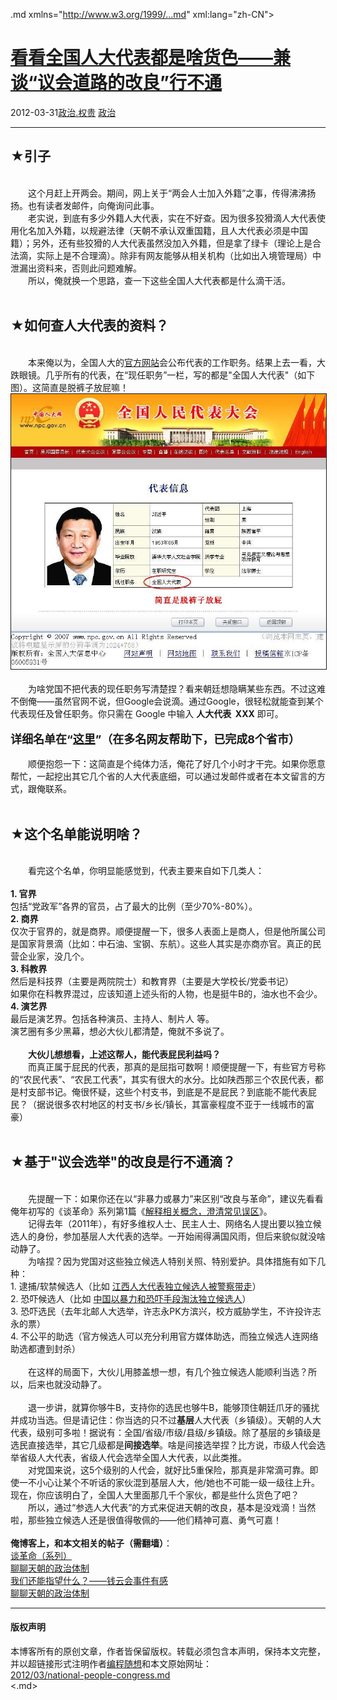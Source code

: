 <!DOCTYPE.md>
.md xmlns="http://www.w3.org/1999/...md" xml:lang="zh-CN">
<head>
<meta http-equiv="Content-Type" content="text.md; charset=utf-8" />
<meta name="generator" content="Python script by program.think@gmail.com" />
<meta name="provider" content="program-think.blogspot.com" />
<link type="text/css" rel="stylesheet" href="../../css/program-think.css" />
<title>看看全国人大代表都是啥货色——兼谈“议会道路的改良”行不通 - 编程随想的博客</title>
</head>
<body>
<div id="main" style="width:100%;">
<h1><a href="../../index.md" title="回到首页">看看全国人大代表都是啥货色——兼谈“议会道路的改良”行不通</a></h1>
<div class="post-info"><span class="date-header">2012-03-31</span><a href="../../tags/E694BFE6B2BB.E69D83E8B4B5.md" class="tag">政治.权贵</a> <a href="../../tags/E694BFE6B2BB.md" class="tag">政治</a> </div>
<hr>
<div class="post">
<h2>★引子</h2><br />&#12288;&#12288;这个月赶上开两会。期间，网上关于“两会人士加入外籍”之事，传得沸沸扬扬。也有读者发邮件，向俺询问此事。<br />&#12288;&#12288;老实说，到底有多少外籍人大代表，实在不好查。因为很多狡猾滴人大代表使用化名加入外籍，以规避法律（天朝不承认双重国籍，且人大代表必须是中国籍）；另外，还有些狡猾的人大代表虽然没加入外籍，但是拿了绿卡（理论上是合法滴，实际上是不合理滴）。除非有网友能够从相关机构（比如出入境管理局）中泄漏出资料来，否则此问题难解。<br />&#12288;&#12288;所以，俺就换一个思路，查一下这些全国人大代表都是什么滴干活。<a name='more'></a><!--program-think--><br /><br /><h2>★如何查人大代表的资料？</h2><br />&#12288;&#12288;本来俺以为，全国人大的<a href="http://www.npc.gov.cn/delegate/dbmd.action?id=a1" target="_blank" rel="nofollow">官方网站</a>会公布代表的工作职务。结果上去一看，大跌眼镜。几乎所有的代表，在“现任职务”一栏，写的都是"全国人大代表"（如下图）。这简直是脱裤子放屁嘛！<br /><img src="../../images/2012/03/ahJRwIloCrZgMve1ewvU01FKdrp2BhVQuYJ7ZVH9m_GptmKIKAwTlhsTeXvH330HbHx5UuGc5L7gQKc8xJVnOGdDnw43nQU2OMiH8uPtWaqBpNXN4A" alt="不见图 请翻墙" border="1"><br /><br />&#12288;&#12288;为啥党国不把代表的现任职务写清楚捏？看来朝廷想隐瞒某些东西。不过这难不倒俺——虽然官网不说，但Google会说滴。通过Google，很轻松就能查到某个代表现任及曾任职务。你只需在 Google 中输入 <b>人大代表  XXX</b> 即可。<br /><br /><font size="4"><b>详细名单在“<a href="https://docs.google.com/spreadsheet/ccc?key=0ArZnRSbuUv3sdHhoZmlyVzJEM3BvdVdkVC1QVXR6eHc" target="_blank" rel="nofollow">这里</a>”（在多名网友帮助下，已完成8个省市）</b></font><br /><br />&#12288;&#12288;顺便抱怨一下：这简直是个纯体力活，俺花了好几个小时才干完。如果你愿意帮忙，一起挖出其它几个省的人大代表底细，可以通过发邮件或者在本文留言的方式，跟俺联系。<br /><br /><h2>★这个名单能说明啥？</h2><br />&#12288;&#12288;看完这个名单，你明显能感觉到，代表主要来自如下几类人：<br /><br /><b>1. 官界</b><br />包括“党政军”各界的官员，占了最大的比例（至少70%-80%）。<br /><b>2. 商界</b><br />仅次于官界的，就是商界。顺便提醒一下，很多人表面上是商人，但是他所属公司是国家背景滴（比如：中石油、宝钢、东航）。这些人其实是亦商亦官。真正的民营企业家，没几个。<br /><b>3. 科教界</b><br />然后是科技界（主要是两院院士）和教育界（主要是大学校长/党委书记）<br />如果你在科教界混过，应该知道上述头衔的人物，也是挺牛B的，油水也不会少。<br /><b>4. 演艺界</b><br />最后是演艺界。包括各种演员、主持人、制片人 等。<br />演艺圈有多少黑幕，想必大伙儿都清楚，俺就不多说了。<br /><br />&#12288;&#12288;<b>大伙儿想想看，上述这帮人，能代表屁民利益吗？</b><br />&#12288;&#12288;而真正属于屁民的代表，那真的是屈指可数啊！顺便提醒一下，有些官方号称的“农民代表”、“农民工代表”，其实有很大的水分。比如陕西那三个农民代表，都是村支部书记。俺很怀疑，这些个村支书，到底是不是屁民？到底能不能代表屁民？（据说很多农村地区的村支书/乡长/镇长，其富豪程度不亚于一线城市的富豪）<br /><br /><h2>★基于"议会选举"的改良是行不通滴？</h2><br />&#12288;&#12288;先提醒一下：如果你还在以“非暴力或暴力”来区别“改良与革命”，建议先看看俺年初写的《谈革命》系列第1篇《<a href="../../2011/12/revolution-1.md">解释相关概念，澄清常见误区</a>》。<br />&#12288;&#12288;记得去年（2011年），有好多维权人士、民主人士、网络名人提出要以独立候选人的身份，参加基层人大代表的选举。一开始闹得满国风雨，但后来貌似就没啥动静了。<br />&#12288;&#12288;为啥捏？因为党国对这些独立候选人特别关照、特别爱护。具体措施有如下几种：<br />1. 逮捕/软禁候选人（比如 <a href="http://www.bbc.co.uk/zhongwen/simp/chinese_news/2011/05/110513_china_liuping....md" target="_blank" rel="nofollow">江西人大代表独立候选人被警察带走</a>）<br />2. 恐吓候选人（比如 <a href="http://minzhuzhongguo.org/ArtShow.aspx?AID=23652" target="_blank" rel="nofollow">中国以暴力和恐吓手段淘汰独立候选人</a>）<br />3. 恐吓选民（去年北邮人大选举，许志永PK方滨兴，校方威胁学生，不许投许志永的票）<br />4. 不公平的助选（官方候选人可以充分利用官方媒体助选，而独立候选人连网络助选都遭到封杀）<br /><br />&#12288;&#12288;在这样的局面下，大伙儿用膝盖想一想，有几个独立候选人能顺利当选？所以，后来也就没动静了。<br /><br />&#12288;&#12288;退一步讲，就算你够牛B，支持你的选民也够牛B，能够顶住朝廷爪牙的骚扰并成功当选。但是请记住：你当选的只不过<b>基层</b>人大代表（乡镇级）。天朝的人大代表，级别可多啦！据说有：全国/省级/市级/县级/乡镇级。除了基层的乡镇级是选民直接选举，其它几级都是<b>间接选举</b>。啥是间接选举捏？比方说，市级人代会选举省级人大代表，省级人代会选举全国人大代表，以此类推。<br />&#12288;&#12288;对党国来说，这5个级别的人代会，就好比5重保险，那真是非常滴可靠。即使一不小心让某个不听话的家伙混到基层人大，他/她也不可能一级一级往上升。现在，你应该明白了，全国人大里面那几千个家伙，都是些什么货色了吧？<br />&#12288;&#12288;所以，通过“参选人大代表”的方式来促进天朝的改良，基本是没戏滴！当然啦，那些独立候选人还是很值得敬佩的——他们精神可嘉、勇气可嘉！<br /><br /><b>俺博客上，和本文相关的帖子（需翻墙）</b>：<br /><a href="../../2011/12/revolution-0.md">谈革命（系列）</a><br /><a href="../../2012/07/form-of-government-in-china.md">聊聊天朝的政治体制</a><br /><a href="../../2011/01/what-we-can-depend-on.md">我们还能指望什么？——钱云会事件有感</a><br /><a href="../../2012/07/form-of-government-in-china.md">聊聊天朝的政治体制</a><div class="blogger-post-footer">
</div>
<hr>
<div class="copyright">
<h4>版权声明</h4>
本博客所有的原创文章，作者皆保留版权。转载必须包含本声明，保持本文完整，并以超链接形式注明作者<a href="mailto:program.think@gmail.com">编程随想</a>和本文原始网址：<br>
<a href="2012/03/national-people-congress.md">2012/03/national-people-congress.md</a>
</div>
</div>
</body>
<.md>
